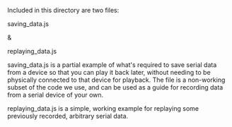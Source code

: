 Included in this directory are two files: 

saving_data.js

& 

replaying_data.js

saving_data.js is a partial example of what's required to save serial data from
a device so that you can play it back later, without needing to be physically 
connected to that device for playback. The file is a non-working subset of the
code we use, and can be used as a guide for recording data from a serial device
of your own. 

replaying_data.js is a simple, working example for replaying some previously 
recorded, arbitrary serial data.
